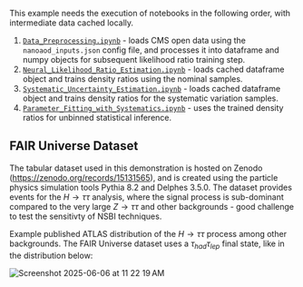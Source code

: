 This example needs the execution of notebooks in the following order, with intermediate data cached locally. 

1. [`Data_Preprocessing.ipynb`](https://github.com/iris-hep/NSBI-workflow-tutorial/blob/main/cms_ttbar_open_data/Data_Preprocessing.ipynb) - loads CMS open data using the `nanoaod_inputs.json` config file, and processes it into dataframe and numpy objects for subsequent likelihood ratio training step.
2. [`Neural_Likelihood_Ratio_Estimation.ipynb`](https://github.com/iris-hep/NSBI-workflow-tutorial/blob/main/cms_ttbar_open_data/Neural_Likelihood_Ratio_Estimation.ipynb) - loads cached dataframe object and trains density ratios using the nominal samples.
3. [`Systematic_Uncertainty_Estimation.ipynb`](https://github.com/iris-hep/NSBI-workflow-tutorial/blob/main/cms_ttbar_open_data/Systematic_Uncertainty_Estimation.ipynb) - loads cached dataframe object and trains density ratios for the systematic variation samples.
4. [`Parameter_Fitting_with_Systematics.ipynb`](https://github.com/iris-hep/NSBI-workflow-tutorial/blob/main/cms_ttbar_open_data/Parameter_Fitting_with_Systematics.ipynb) - uses the trained density ratios for unbinned statistical inference.

FAIR Universe Dataset
--

The tabular dataset used in this demonstration is hosted on Zenodo (https://zenodo.org/records/15131565), and is created using the particle physics simulation tools Pythia 8.2 and Delphes 3.5.0. The dataset provides events for the $H\to \tau\tau$ analysis, where the signal process is sub-dominant compared to the very large $Z\to \tau\tau$ and other backgrounds - good challenge to test the sensitivty of NSBI techniques.

Example published ATLAS distribution of the $H\to \tau\tau$ process among other backgrounds. The FAIR Universe dataset uses a $\tau_{had} \tau_{lep}$ final state, like in the distribution below:

![Screenshot 2025-06-06 at 11 22 19 AM](https://github.com/user-attachments/assets/3107e69c-7071-4dcd-bb3d-01777ba93746)
